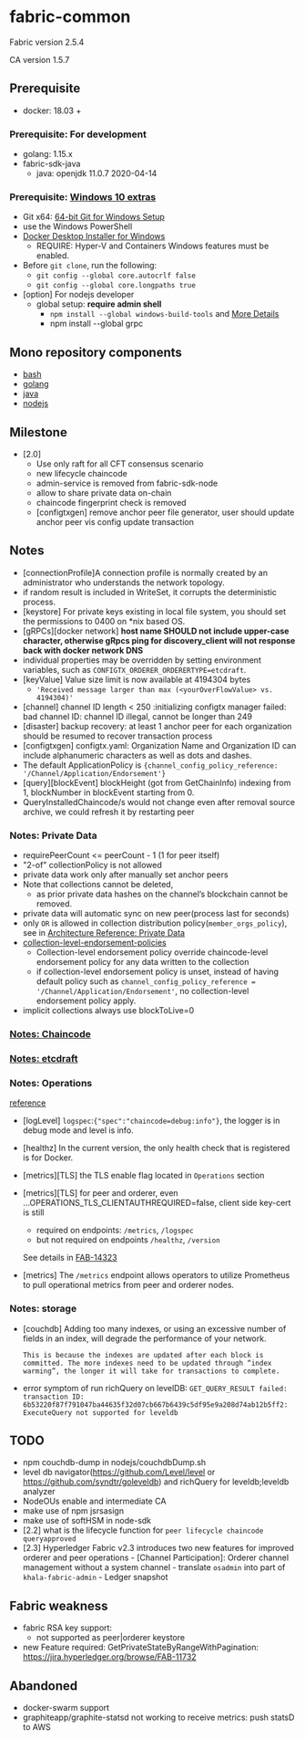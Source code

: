 # fabric-common

Fabric version 2.5.4

CA version 1.5.7
## Prerequisite
- docker: 18.03 +
### Prerequisite: For development
- golang: 1.15.x
- fabric-sdk-java
    - java: openjdk 11.0.7 2020-04-14
### Prerequisite: [Windows 10 extras](https://hyperledger-fabric.readthedocs.io/en/release-2.0/prereqs.html#windows-extras)
- Git x64: [64-bit Git for Windows Setup](https://github.com/git-for-windows/git/releases/download/v2.25.1.windows.1/Git-2.25.1-64-bit.exe)
- use the Windows PowerShell
- [Docker Desktop Installer for Windows](https://download.docker.com/win/stable/Docker%20Desktop%20Installer.exe)
    - REQUIRE:  Hyper-V and Containers Windows features must be enabled.
- Before `git clone`, run the following:
    - `git config --global core.autocrlf false`
    - `git config --global core.longpaths true`
- [option] For nodejs developer
    - global setup:  **require admin shell**
        - `npm install --global windows-build-tools` and [More Details](https://github.com/davidkhala/fabric-common/wiki/npm-windows-build-tools)
        - npm install --global grpc

## Mono repository components
- [bash](bash)
- [golang](golang)
- [java](java)
- [nodejs](nodejs)

## Milestone
- [2.0]
    - Use only raft for all CFT consensus scenario
    - new lifecycle chaincode
    - admin-service is removed from fabric-sdk-node
    - allow to share private data on-chain
    - chaincode fingerprint check is removed
    - [configtxgen] remove anchor peer file generator, user should update anchor peer vis config update transaction 
## Notes
- [connectionProfile]A connection profile is normally created by an administrator who understands the network topology.
- if random result is included in WriteSet, it corrupts the deterministic process.
- [keystore] For private keys existing in local file system, you should set the permissions to 0400 on *nix based OS.  
- [gRPCs][docker network] **host name SHOULD not include upper-case character, otherwise gRpcs ping for discovery_client will not response back with docker network DNS** 
- individual properties may be overridden by setting environment variables, such as `CONFIGTX_ORDERER_ORDERERTYPE=etcdraft`.
- [keyValue] Value size limit is now available at 4194304 bytes
    - `'Received message larger than max (<yourOverFlowValue> vs. 4194304)'`
- [channel] channel ID length < 250 :initializing configtx manager failed: bad channel ID: channel ID illegal, cannot be longer than 249
- [disaster] backup recovery: at least 1 anchor peer for each organization should be resumed to recover transaction process
- [configtxgen] configtx.yaml: Organization Name and Organization ID can include alphanumeric characters as well as dots and dashes.
- The default ApplicationPolicy is `{channel_config_policy_reference: '/Channel/Application/Endorsement'}` 
- [query][blockEvent] blockHeight (got from GetChainInfo) indexing from 1, blockNumber in blockEvent starting from 0.
- QueryInstalledChaincode/s would not change even after removal source archive, we could refresh it by restarting peer 
     
### Notes: Private Data 

- requirePeerCount <= peerCount - 1 (1 for peer itself)
- "2-of" collectionPolicy is not allowed
- private data work only after manually set anchor peers
- Note that collections cannot be deleted, 
    - as prior private data hashes on the channel’s blockchain cannot be removed.
- private data will automatic sync on new peer(process last for seconds)
- only `OR` is allowed in collection distribution policy(`member_orgs_policy`), see in [Architecture Reference: Private Data](https://hyperledger-fabric.readthedocs.io/en/master/private-data-arch.html)
- [collection-level-endorsement-policies](https://hyperledger-fabric.readthedocs.io/en/master/endorsement-policies.html#setting-collection-level-endorsement-policies)
    - Collection-level endorsement policy override chaincode-level endorsement policy for any data written to the collection
    - if collection-level endorsement policy is unset, instead of having default policy such as `channel_config_policy_reference = '/Channel/Application/Endorsement'`, no collection-level endorsement policy apply.
- implicit collections always use blockToLive=0
### [Notes: Chaincode](CHAINCODE.md)

### [Notes: etcdraft](RAFT.md)

### Notes: Operations
[reference](https://hyperledger-fabric.readthedocs.io/en/release-2.0/metrics_reference.html)

- [logLevel] `logspec`:`{"spec":"chaincode=debug:info"}`, the logger is in debug mode and level is info.
- [healthz] In the current version, the only health check that is registered is for Docker. 
- [metrics][TLS] the TLS enable flag located in `Operations` section
- [metrics][TLS] for peer and orderer, even ...OPERATIONS_TLS_CLIENTAUTHREQUIRED=false, client side key-cert is still 
    - required on endpoints: `/metrics`, `/logspec`
    - but not required on endpoints `/healthz`, `/version`
    
    See details in [FAB-14323](https://jira.hyperledger.org/browse/FAB-14323)
- [metrics] The `/metrics` endpoint allows operators to utilize Prometheus to pull operational metrics from peer and orderer nodes.

### Notes: storage
- [couchdb] Adding too many indexes, or using an excessive number of fields in an index, will degrade the performance of your network. 
    ```
    This is because the indexes are updated after each block is committed. The more indexes need to be updated through “index warming”, the longer it will take for transactions to complete.
    ```
- error symptom of run richQuery on levelDB:  `GET_QUERY_RESULT failed: transaction ID: 6b53220f87f791047ba44635f32d07cb667b6439c5df95e9a208d74ab12b5ff2: ExecuteQuery not supported for leveldb`


## TODO
- npm couchdb-dump in nodejs/couchdbDump.sh
- level db navigator(https://github.com/Level/level or https://github.com/syndtr/goleveldb) and richQuery for leveldb;leveldb analyzer 
- NodeOUs enable and intermediate CA
- make use of npm jsrsasign
- make use of softHSM in node-sdk
- [2.2] what is the lifecycle function for `peer lifecycle chaincode queryapproved`
- [2.3] Hyperledger Fabric v2.3 introduces two new features for improved orderer and peer operations
        - [Channel Participation]:  Orderer channel management without a system channel
            - translate `osadmin` into part of `khala-fabric-admin`
        - Ledger snapshot
## Fabric weakness
- fabric RSA key support: 
    - not supported as peer|orderer keystore
- new Feature required: GetPrivateStateByRangeWithPagination: https://jira.hyperledger.org/browse/FAB-11732

## Abandoned
- docker-swarm support
- graphiteapp/graphite-statsd not working to receive metrics: push statsD to AWS 
